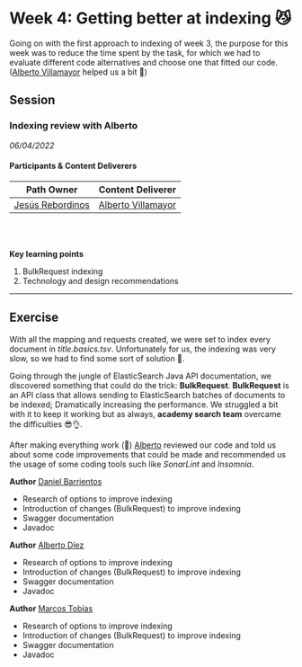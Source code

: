 # Week 4: Getting better at indexing :smirk_cat:
Going on with the first approach to indexing of week 3, the purpose for this week was to reduce the time spent by the task, for which we had to evaluate different code alternatives and choose one that fitted our code. ([Alberto Villamayor](https://github.com/avillamayordevega) helped us a bit :eyes:)

## Session
### Indexing review with Alberto

*06/04/2022*

#### Participants & Content Deliverers

| **Path Owner** | **Content Deliverer** | 
| --- | --- | 
| [Jesús Rebordinos](https://github.com/jesus-rebor) | [Alberto Villamayor](https://github.com/avillamayordevega) | \

\
&nbsp;

**Key learning points**
1. BulkRequest indexing
2. Technology and design recommendations

****


## Exercise
With all the mapping and requests created, we were set to index every document in _title.basics.tsv_. Unfortunately for us, the 
indexing was very slow, so we had to find some sort of solution :snail:.

Going through the jungle of ElasticSearch Java API documentation, we discovered something that could do the trick: **BulkRequest**. **BulkRequest** is an API class that allows sending to ElasticSearch batches of documents to be indexed; Dramatically increasing the performance. We struggled a bit with it to keep it working but as always, **academy search team** overcame the difficulties :sunglasses::ok_hand:.

After making everything work (:mage:) [Alberto](https://github.com/avillamayordevega) reviewed our code and told us about some code improvements that could be made and recommended us the usage of some coding tools such like _SonarLint_ and _Insomnia_.

<Statement>

**Author** [Daniel Barrientos](https://github.com/DaniBAIG7)
- Research of options to improve indexing
- Introduction of changes (BulkRequest) to improve indexing
- Swagger documentation
- Javadoc

**Author** [Alberto Díez](https://github.com/uo266536)
- Research of options to improve indexing
- Introduction of changes (BulkRequest) to improve indexing
- Swagger documentation
- Javadoc

**Author** [Marcos Tobías](https://github.com/MarcosTobias)
- Research of options to improve indexing
- Introduction of changes (BulkRequest) to improve indexing
- Swagger documentation
- Javadoc
